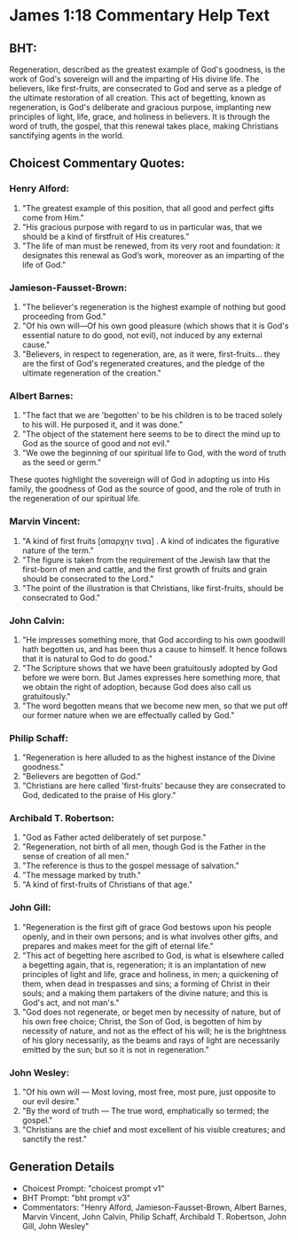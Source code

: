 # James 1:18 Commentary Help Text

## BHT:
Regeneration, described as the greatest example of God's goodness, is the work of God's sovereign will and the imparting of His divine life. The believers, like first-fruits, are consecrated to God and serve as a pledge of the ultimate restoration of all creation. This act of begetting, known as regeneration, is God's deliberate and gracious purpose, implanting new principles of light, life, grace, and holiness in believers. It is through the word of truth, the gospel, that this renewal takes place, making Christians sanctifying agents in the world.

## Choicest Commentary Quotes:
### Henry Alford:
1. "The greatest example of this position, that all good and perfect gifts come from Him."
2. "His gracious purpose with regard to us in particular was, that we should be a kind of firstfruit of His creatures."
3. "The life of man must be renewed, from its very root and foundation: it designates this renewal as God’s work, moreover as an imparting of the life of God."

### Jamieson-Fausset-Brown:
1. "The believer's regeneration is the highest example of nothing but good proceeding from God."
2. "Of his own will—Of his own good pleasure (which shows that it is God's essential nature to do good, not evil), not induced by any external cause."
3. "Believers, in respect to regeneration, are, as it were, first-fruits... they are the first of God's regenerated creatures, and the pledge of the ultimate regeneration of the creation."

### Albert Barnes:
1. "The fact that we are 'begotten' to be his children is to be traced solely to his will. He purposed it, and it was done."
2. "The object of the statement here seems to be to direct the mind up to God as the source of good and not evil."
3. "We owe the beginning of our spiritual life to God, with the word of truth as the seed or germ."

These quotes highlight the sovereign will of God in adopting us into His family, the goodness of God as the source of good, and the role of truth in the regeneration of our spiritual life.

### Marvin Vincent:
1. "A kind of first fruits [απαρχην τινα] . A kind of indicates the figurative nature of the term."
2. "The figure is taken from the requirement of the Jewish law that the first-born of men and cattle, and the first growth of fruits and grain should be consecrated to the Lord."
3. "The point of the illustration is that Christians, like first-fruits, should be consecrated to God."

### John Calvin:
1. "He impresses something more, that God according to his own goodwill hath begotten us, and has been thus a cause to himself. It hence follows that it is natural to God to do good."
2. "The Scripture shows that we have been gratuitously adopted by God before we were born. But James expresses here something more, that we obtain the right of adoption, because God does also call us gratuitously."
3. "The word begotten means that we become new men, so that we put off our former nature when we are effectually called by God."

### Philip Schaff:
1. "Regeneration is here alluded to as the highest instance of the Divine goodness."
2. "Believers are begotten of God."
3. "Christians are here called 'first-fruits' because they are consecrated to God, dedicated to the praise of His glory."

### Archibald T. Robertson:
1. "God as Father acted deliberately of set purpose."
2. "Regeneration, not birth of all men, though God is the Father in the sense of creation of all men."
3. "The reference is thus to the gospel message of salvation."
4. "The message marked by truth."
5. "A kind of first-fruits of Christians of that age."

### John Gill:
1. "Regeneration is the first gift of grace God bestows upon his people openly, and in their own persons; and is what involves other gifts, and prepares and makes meet for the gift of eternal life." 
2. "This act of begetting here ascribed to God, is what is elsewhere called a begetting again, that is, regeneration; it is an implantation of new principles of light and life, grace and holiness, in men; a quickening of them, when dead in trespasses and sins; a forming of Christ in their souls; and a making them partakers of the divine nature; and this is God's act, and not man's."
3. "God does not regenerate, or beget men by necessity of nature, but of his own free choice; Christ, the Son of God, is begotten of him by necessity of nature, and not as the effect of his will; he is the brightness of his glory necessarily, as the beams and rays of light are necessarily emitted by the sun; but so it is not in regeneration."

### John Wesley:
1. "Of his own will — Most loving, most free, most pure, just opposite to our evil desire." 
2. "By the word of truth — The true word, emphatically so termed; the gospel." 
3. "Christians are the chief and most excellent of his visible creatures; and sanctify the rest."


## Generation Details
- Choicest Prompt: "choicest prompt v1"
- BHT Prompt: "bht prompt v3"
- Commentators: "Henry Alford, Jamieson-Fausset-Brown, Albert Barnes, Marvin Vincent, John Calvin, Philip Schaff, Archibald T. Robertson, John Gill, John Wesley"

